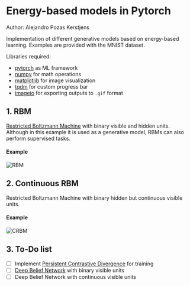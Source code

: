 # Energy-based models in Pytorch

Author: Alejandro Pozas Kerstjens

Implementation of different generative models based on energy-based learning. Examples are provided
with the MNIST dataset.

Libraries required:
- [pytorch](http://www.pytorch.org) as ML framework
- [numpy](http://www.numpy.org/) for math operations
- [matplotlib](https://matplotlib.org/) for image visualization
- [tqdm](https://pypi.python.org/pypi/tqdm) for custom progress bar
- [imageio](http://imageio.github.io/) for exporting outputs to ``.gif`` format

## 1. RBM
[Restricted Boltzmann Machine](http://stanford.edu/~jlmcc/papers/PDP/Volume%201/Chap6_PDP86.pdf)
with binary visible and hidden units. Although in this example it is used as a generative model,
RBMs can also perform supervised tasks.
#### Example
![RBM](./rbm_sample.gif)

## 2. Continuous RBM
Restricted Boltzmann Machine with binary hidden but continuous visible units.
#### Example
![CRBM](./crbm_sample.gif)

## 3. To-Do list
- [ ] Implement [Persistent Contrastive Divergence](http://www.cs.toronto.edu/~tijmen/pcd/pcd.pdf) for training
- [ ] [Deep Belief Network](http://www.scholarpedia.org/article/Deep_belief_networks) with binary
visible units
- [ ] Deep Belief Network with continuous visible units 
